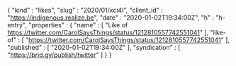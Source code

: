 {
  "kind" : "likes",
  "slug" : "2020/01/xci4l",
  "client_id" : "https://indigenous.realize.be",
  "date" : "2020-01-02T19:34:00Z",
  "h" : "h-entry",
  "properties" : {
    "name" : [ "Like of https://twitter.com/CarolSaysThings/status/1212810557742551041" ],
    "like-of" : [ "https://twitter.com/CarolSaysThings/status/1212810557742551041" ],
    "published" : [ "2020-01-02T19:34:00Z" ],
    "syndication" : [ "https://brid.gy/publish/twitter" ]
  }
}
